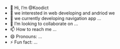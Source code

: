 - 👋 Hi, I’m @Koodict
- 👀 we interested in web developing and andriod we 
- 🌱 we currently developing navigation app ...
- 💞️ I’m looking to collaborate on ...
- 📫 How to reach me ...
- 😄 Pronouns: ...
- ⚡ Fun fact: ...

<!---
Koodict/Koodict is a ✨ special ✨ repository because its `README.md` (this file) appears on your GitHub profile.
You can click the Preview link to take a look at your changes.
--->

